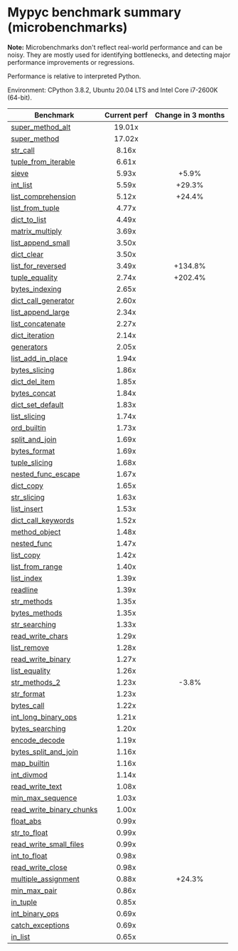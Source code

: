 # Mypyc benchmark summary (microbenchmarks)

**Note:** Microbenchmarks don't reflect real-world performance and can be noisy.
           They are mostly used for identifying bottlenecks, and detecting major performance
           improvements or regressions.

Performance is relative to interpreted Python.

Environment: CPython 3.8.2, Ubuntu 20.04 LTS and Intel Core i7-2600K (64-bit).

| Benchmark | Current perf | Change in 3 months |
| --- | :---: | :---: |
| [super_method_alt](benchmarks/super_method_alt.md) | 19.01x |  |
| [super_method](benchmarks/super_method.md) | 17.02x |  |
| [str_call](benchmarks/str_call.md) | 8.16x |  |
| [tuple_from_iterable](benchmarks/tuple_from_iterable.md) | 6.61x |  |
| [sieve](benchmarks/sieve.md) | 5.93x | +5.9% |
| [int_list](benchmarks/int_list.md) | 5.59x | +29.3% |
| [list_comprehension](benchmarks/list_comprehension.md) | 5.12x | +24.4% |
| [list_from_tuple](benchmarks/list_from_tuple.md) | 4.77x |  |
| [dict_to_list](benchmarks/dict_to_list.md) | 4.49x |  |
| [matrix_multiply](benchmarks/matrix_multiply.md) | 3.69x |  |
| [list_append_small](benchmarks/list_append_small.md) | 3.50x |  |
| [dict_clear](benchmarks/dict_clear.md) | 3.50x |  |
| [list_for_reversed](benchmarks/list_for_reversed.md) | 3.49x | +134.8% |
| [tuple_equality](benchmarks/tuple_equality.md) | 2.74x | +202.4% |
| [bytes_indexing](benchmarks/bytes_indexing.md) | 2.65x |  |
| [dict_call_generator](benchmarks/dict_call_generator.md) | 2.60x |  |
| [list_append_large](benchmarks/list_append_large.md) | 2.34x |  |
| [list_concatenate](benchmarks/list_concatenate.md) | 2.27x |  |
| [dict_iteration](benchmarks/dict_iteration.md) | 2.14x |  |
| [generators](benchmarks/generators.md) | 2.05x |  |
| [list_add_in_place](benchmarks/list_add_in_place.md) | 1.94x |  |
| [bytes_slicing](benchmarks/bytes_slicing.md) | 1.86x |  |
| [dict_del_item](benchmarks/dict_del_item.md) | 1.85x |  |
| [bytes_concat](benchmarks/bytes_concat.md) | 1.84x |  |
| [dict_set_default](benchmarks/dict_set_default.md) | 1.83x |  |
| [list_slicing](benchmarks/list_slicing.md) | 1.74x |  |
| [ord_builtin](benchmarks/ord_builtin.md) | 1.73x |  |
| [split_and_join](benchmarks/split_and_join.md) | 1.69x |  |
| [bytes_format](benchmarks/bytes_format.md) | 1.69x |  |
| [tuple_slicing](benchmarks/tuple_slicing.md) | 1.68x |  |
| [nested_func_escape](benchmarks/nested_func_escape.md) | 1.67x |  |
| [dict_copy](benchmarks/dict_copy.md) | 1.65x |  |
| [str_slicing](benchmarks/str_slicing.md) | 1.63x |  |
| [list_insert](benchmarks/list_insert.md) | 1.53x |  |
| [dict_call_keywords](benchmarks/dict_call_keywords.md) | 1.52x |  |
| [method_object](benchmarks/method_object.md) | 1.48x |  |
| [nested_func](benchmarks/nested_func.md) | 1.47x |  |
| [list_copy](benchmarks/list_copy.md) | 1.42x |  |
| [list_from_range](benchmarks/list_from_range.md) | 1.40x |  |
| [list_index](benchmarks/list_index.md) | 1.39x |  |
| [readline](benchmarks/readline.md) | 1.39x |  |
| [str_methods](benchmarks/str_methods.md) | 1.35x |  |
| [bytes_methods](benchmarks/bytes_methods.md) | 1.35x |  |
| [str_searching](benchmarks/str_searching.md) | 1.33x |  |
| [read_write_chars](benchmarks/read_write_chars.md) | 1.29x |  |
| [list_remove](benchmarks/list_remove.md) | 1.28x |  |
| [read_write_binary](benchmarks/read_write_binary.md) | 1.27x |  |
| [list_equality](benchmarks/list_equality.md) | 1.26x |  |
| [str_methods_2](benchmarks/str_methods_2.md) | 1.23x | -3.8% |
| [str_format](benchmarks/str_format.md) | 1.23x |  |
| [bytes_call](benchmarks/bytes_call.md) | 1.22x |  |
| [int_long_binary_ops](benchmarks/int_long_binary_ops.md) | 1.21x |  |
| [bytes_searching](benchmarks/bytes_searching.md) | 1.20x |  |
| [encode_decode](benchmarks/encode_decode.md) | 1.19x |  |
| [bytes_split_and_join](benchmarks/bytes_split_and_join.md) | 1.16x |  |
| [map_builtin](benchmarks/map_builtin.md) | 1.16x |  |
| [int_divmod](benchmarks/int_divmod.md) | 1.14x |  |
| [read_write_text](benchmarks/read_write_text.md) | 1.08x |  |
| [min_max_sequence](benchmarks/min_max_sequence.md) | 1.03x |  |
| [read_write_binary_chunks](benchmarks/read_write_binary_chunks.md) | 1.00x |  |
| [float_abs](benchmarks/float_abs.md) | 0.99x |  |
| [str_to_float](benchmarks/str_to_float.md) | 0.99x |  |
| [read_write_small_files](benchmarks/read_write_small_files.md) | 0.99x |  |
| [int_to_float](benchmarks/int_to_float.md) | 0.98x |  |
| [read_write_close](benchmarks/read_write_close.md) | 0.98x |  |
| [multiple_assignment](benchmarks/multiple_assignment.md) | 0.88x | +24.3% |
| [min_max_pair](benchmarks/min_max_pair.md) | 0.86x |  |
| [in_tuple](benchmarks/in_tuple.md) | 0.85x |  |
| [int_binary_ops](benchmarks/int_binary_ops.md) | 0.69x |  |
| [catch_exceptions](benchmarks/catch_exceptions.md) | 0.69x |  |
| [in_list](benchmarks/in_list.md) | 0.65x |  |

